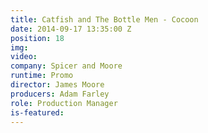 ```yaml
---
title: Catfish and The Bottle Men - Cocoon
date: 2014-09-17 13:35:00 Z
position: 18
img: 
video: 
company: Spicer and Moore
runtime: Promo
director: James Moore
producers: Adam Farley
role: Production Manager
is-featured: 
---
```


